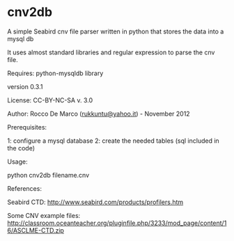 cnv2db
======

 
 A simple Seabird cnv file parser written in python that stores the data
 into a mysql db 

 It uses almost standard libraries and regular expression to parse the cnv file.

 Requires: python-mysqldb library

 version 0.3.1
 
 License: CC-BY-NC-SA v. 3.0
  
 Author:
 Rocco De Marco (rukkuntu@yahoo.it) - November 2012


Prerequisites:

1: configure a mysql database
2: create the needed tables (sql included in the code)

Usage:

python cnv2db filename.cnv

References:

Seabird CTD: http://www.seabird.com/products/profilers.htm

Some CNV example files: http://classroom.oceanteacher.org/pluginfile.php/3233/mod_page/content/16/ASCLME-CTD.zip
